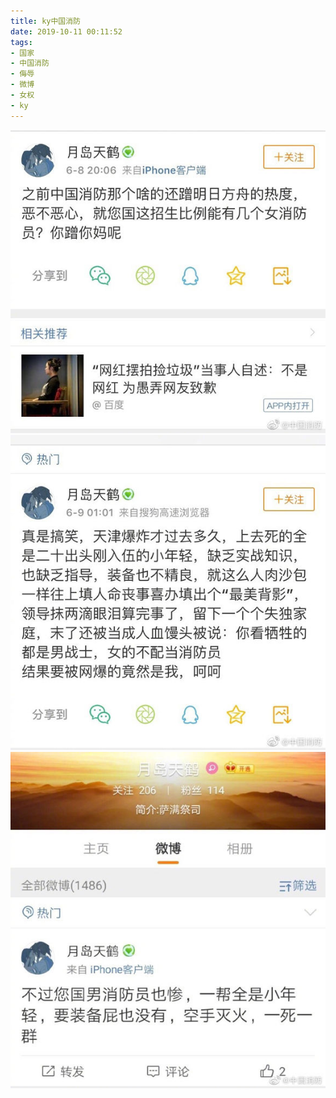 ```yaml
---
title: ky中国消防
date: 2019-10-11 00:11:52
tags:
- 国家
- 中国消防
- 侮辱
- 微博
- 女权
- ky
---
```

![](2019-10-11-00-11/01.jpg)
![](2019-10-11-00-11/02.jpg)
![](2019-10-11-00-11/03.jpg)
